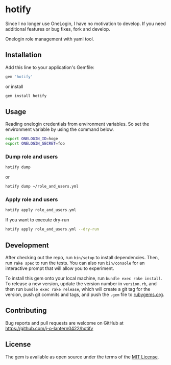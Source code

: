 # hotify

Since I no longer use OneLogin, I have no motivation to develop.
If you need additional features or bug fixes, fork and develop.

Onelogin role management with yaml tool.

## Installation

Add this line to your application's Gemfile:

```ruby
gem 'hotify'
```

or install 

```sh
gem install hotify
```

## Usage

Reading onelogin credentials from environment variables. So set the environment variable by using the command below.

```sh
export ONELOGIN_ID=hoge
export ONELOGIN_SECRET=foo
```

### Dump role and users

```sh
hotify dump
```

or

```sh
hotify dump ~/role_and_users.yml
```

### Apply role and users

```sh
hotify apply role_and_users.yml
```

If you want to execute dry-run

```sh
hotify apply role_and_users.yml --dry-run
```

## Development

After checking out the repo, run `bin/setup` to install dependencies. Then, run `rake spec` to run the tests. You can also run `bin/console` for an interactive prompt that will allow you to experiment.

To install this gem onto your local machine, run `bundle exec rake install`. To release a new version, update the version number in `version.rb`, and then run `bundle exec rake release`, which will create a git tag for the version, push git commits and tags, and push the `.gem` file to [rubygems.org](https://rubygems.org).

## Contributing

Bug reports and pull requests are welcome on GitHub at https://github.com/j-o-lantern0422/hotify


## License

The gem is available as open source under the terms of the [MIT License](https://opensource.org/licenses/MIT).
